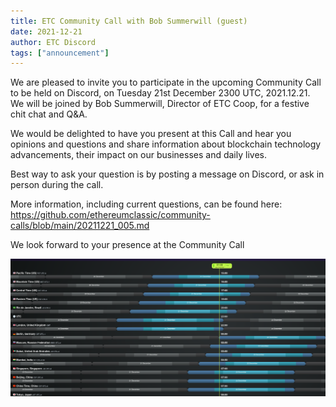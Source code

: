 ```yaml
---
title: ETC Community Call with Bob Summerwill (guest)
date: 2021-12-21
author: ETC Discord
tags: ["announcement"]
---
```


We are pleased to invite you to participate in the upcoming Community Call to be held on Discord, on Tuesday 21st December 2300 UTC, 2021.12.21. We will be joined by Bob Summerwill, Director of ETC Coop, for a festive chit chat and Q&A.

We would be delighted to have you present at this Call and hear you opinions and questions and share information about blockchain technology advancements, their impact on our businesses and daily lives.

Best way to ask your question is by posting a message on Discord, or ask in person during the call.

More information, including current questions, can be found here: https://github.com/ethereumclassic/community-calls/blob/main/20211221_005.md

We look forward to your presence at the Community Call

![times](./times.png)
